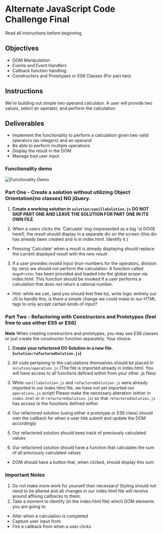 # Alternate JavaScript Code Challenge Final
  Read all instructions before beginning

## Objectives

- DOM Manipulation
- Events and Event Handlers
- Callback function handling
- Constructors and Prototypes or ES6 Classes (For part two)

## Instructions

We're building out simple two operand calculator. A user will provide two values, select an operator, and perform the calculation

## Deliverables

- Implement the functionality to perform a calculation given two valid operators (as integers) and an operand
- Be able to perform multiple operations
- Display the result in the DOM
- Manage bad user input

### Functionality demo

![Functionality Demo](./assets/example_functionality.gif)

### Part One - Create a solution without utilizing Object Orientation(no classes) ****NO jQuery****.

1. **Create a working solution in `solution/vanillaSolution.js`**
  **DO NOT SKIP PART ONE AND LEAVE THE SOLUTION FOR PART ONE IN ITS OWN FILE**

2. When a users clicks the 'Calculate' img (represented as a big 'ol DOGE here!), the result should display in a separate div on the screen (this div has already been created and is in index.html. Identify it.)
  - Pressing 'Calculate' when a result is already displaying should replace the current displayed result with the new result

3. If a user provides invalid input (non-numbers for the operators, division by zero) we should not perform the calculation. A function called `dogeProtec` has been provided and loaded into the global scope via index.html. This function should be invoked if a user performs a calculation that does not return a rational number.
  - Hint: while we can, (and you should feel free to), write logic entirely our JS to handle this, is there a simple change we could make to our HTML tags to only accept certain kinds of input?

### Part Two - Refactoring with Constructors and Prototypes (feel free to use either ES5 or ES6)

**Note** When creating constructors and prototypes, you may use ES6 classes or just create the constructor function separately. Your choice.

1. **Create your refactored OO Solution in a new file.(`solution/refactoredSolution.js`)**

2. All code pertaining to the calculations themselves should be placed in `solution/operation.js` (The file is imported already in index.html. You will have access to all functions defined within from your other .js files)

3. While `vanillaSolution.js` and `refactoredSolution.js` were already imported in our index.html file, we have not yet imported our `operations.js` script! Please make the necessary alteration (either in `index.html` or in `refactoredSolution.js`) so that `refactoredSolution.js` has access to the functions defined within

4. Our refactored solution (using either a prototype or ES6 class) should own the callback for when a user hits submit and update the DOM accordingly

5. Our refactored solution should keep track of previously calculated values

6. Our refactored solution should have a function that calculates the sum of all previously calculated values
  - DOM should have a button that, when clicked, should display this sum

### Important Notes

1. Do not make more work for yourself than necessary! Styling should not need to be altered and all changes in our index.html file will revolve around affixing callbacks to them.
2. Take a moment to identify (in the index.html file) which DOM elements you are going to:
  - Alter when a calculation is completed
  - Capture user input from
  - Fire a callback from when a user clicks
